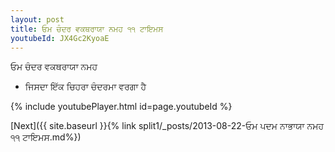 ```yaml
---
layout: post
title: ਓਮ ਚੰਦਰ ਵਕਥਰਾਯਾ ਨਮਹ ੧੧ ਟਾਇਮਸ
youtubeId: JX4Gc2KyoaE
---
```

 
 
 ਓਮ ਚੰਦਰ ਵਕਥਰਾਯਾ ਨਮਹ  
 
 -  ਜਿਸਦਾ ਇੱਕ ਚਿਹਰਾ ਚੰਦਰਮਾ ਵਰਗਾ ਹੈ 
 
  
 
  
 
 
 
 
 
 


{% include youtubePlayer.html id=page.youtubeId %}
 
[Next]({{ site.baseurl }}{% link  split1/_posts/2013-08-22-ਓਮ ਪਦਮ ਨਾਭਾਯਾ ਨਮਹ ੧੧ ਟਾਇਮਸ.md%})
 

